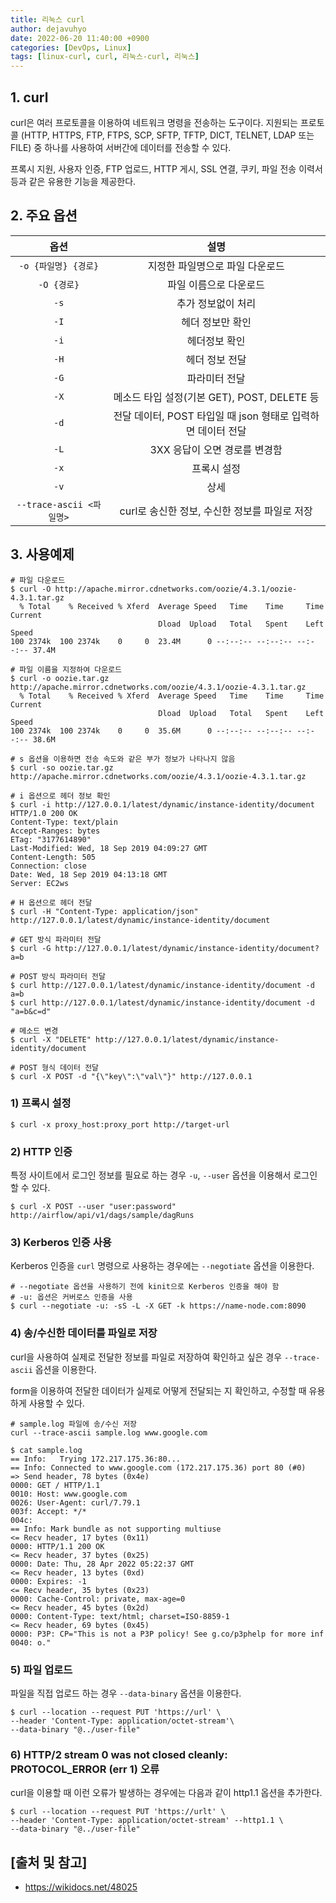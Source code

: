 ```yaml
---
title: 리눅스 curl
author: dejavuhyo
date: 2022-06-20 11:40:00 +0900
categories: [DevOps, Linux]
tags: [linux-curl, curl, 리눅스-curl, 리눅스]
---
```


## 1. curl
curl은 여러 프로토콜을 이용하여 네트워크 명령을 전송하는 도구이다. 지원되는 프로토콜 (HTTP, HTTPS, FTP, FTPS, SCP, SFTP, TFTP, DICT, TELNET, LDAP 또는 FILE) 중 하나를 사용하여 서버간에 데이터를 전송할 수 있다.

프록시 지원, 사용자 인증, FTP 업로드, HTTP 게시, SSL 연결, 쿠키, 파일 전송 이력서 등과 같은 유용한 기능을 제공한다.

## 2. 주요 옵션

| 옵션 | 설명 |
|:---:|:---:|
| `-o {파일명} {경로}` | 지정한 파일명으로 파일 다운로드 |
| `-O {경로}` | 파일 이름으로 다운로드 |
| `-s` | 추가 정보없이 처리 |
| `-I` | 헤더 정보만 확인 |
| `-i` | 헤더정보 확인 |
| `-H` | 헤더 정보 전달 |
| `-G` | 파라미터 전달 |
| `-X` | 메소드 타입 설정(기본 GET), POST, DELETE 등 |
| `-d` | 전달 데이터, POST 타입일 때 json 형태로 입력하면 데이터 전달 |
| `-L` | 3XX 응답이 오면 경로를 변경함 |
| `-x` | 프록시 설정 |
| `-v` | 상세 |
| `--trace-ascii <파일명>` | curl로 송신한 정보, 수신한 정보를 파일로 저장 |

## 3. 사용예제

```shell
# 파일 다운로드
$ curl -O http://apache.mirror.cdnetworks.com/oozie/4.3.1/oozie-4.3.1.tar.gz
  % Total    % Received % Xferd  Average Speed   Time    Time     Time  Current
                                 Dload  Upload   Total   Spent    Left  Speed
100 2374k  100 2374k    0     0  23.4M      0 --:--:-- --:--:-- --:--:-- 37.4M

# 파일 이름을 지정하여 다운로드
$ curl -o oozie.tar.gz http://apache.mirror.cdnetworks.com/oozie/4.3.1/oozie-4.3.1.tar.gz
  % Total    % Received % Xferd  Average Speed   Time    Time     Time  Current
                                 Dload  Upload   Total   Spent    Left  Speed
100 2374k  100 2374k    0     0  35.6M      0 --:--:-- --:--:-- --:--:-- 38.6M

# s 옵션을 이용하면 전송 속도와 같은 부가 정보가 나타나지 않음
$ curl -so oozie.tar.gz http://apache.mirror.cdnetworks.com/oozie/4.3.1/oozie-4.3.1.tar.gz

# i 옵션으로 헤더 정보 확인
$ curl -i http://127.0.0.1/latest/dynamic/instance-identity/document
HTTP/1.0 200 OK
Content-Type: text/plain
Accept-Ranges: bytes
ETag: "3177614890"
Last-Modified: Wed, 18 Sep 2019 04:09:27 GMT
Content-Length: 505
Connection: close
Date: Wed, 18 Sep 2019 04:13:18 GMT
Server: EC2ws

# H 옵션으로 헤더 전달
$ curl -H "Content-Type: application/json" http://127.0.0.1/latest/dynamic/instance-identity/document

# GET 방식 파라미터 전달
$ curl -G http://127.0.0.1/latest/dynamic/instance-identity/document?a=b

# POST 방식 파라미터 전달
$ curl http://127.0.0.1/latest/dynamic/instance-identity/document -d a=b
$ curl http://127.0.0.1/latest/dynamic/instance-identity/document -d "a=b&c=d"

# 메소드 변경
$ curl -X "DELETE" http://127.0.0.1/latest/dynamic/instance-identity/document

# POST 형식 데이터 전달
$ curl -X POST -d "{\"key\":\"val\"}" http://127.0.0.1
```

### 1) 프록시 설정

```shell
$ curl -x proxy_host:proxy_port http://target-url
```

### 2) HTTP 인증
특정 사이트에서 로그인 정보를 필요로 하는 경우 `-u`, `--user` 옵션을 이용해서 로그인 할 수 있다.

```shell
$ curl -X POST --user "user:password" http://airflow/api/v1/dags/sample/dagRuns
```

### 3) Kerberos 인증 사용
Kerberos 인증을 `curl` 명령으로 사용하는 경우에는 `--negotiate` 옵션을 이용한다.

```shell
# --negotiate 옵션을 사용하기 전에 kinit으로 Kerberos 인증을 해야 함
# -u: 옵션은 커버로스 인증을 사용
$ curl --negotiate -u: -sS -L -X GET -k https://name-node.com:8090
```

### 4) 송/수신한 데이터를 파일로 저장
curl을 사용하여 실제로 전달한 정보를 파일로 저장하여 확인하고 싶은 경우 `--trace-ascii` 옵션을 이용한다.

form을 이용하여 전달한 데이터가 실제로 어떻게 전달되는 지 확인하고, 수정할 때 유용하게 사용할 수 있다.

```shell
# sample.log 파일에 송/수신 저장
curl --trace-ascii sample.log www.google.com

$ cat sample.log
== Info:   Trying 172.217.175.36:80...
== Info: Connected to www.google.com (172.217.175.36) port 80 (#0)
=> Send header, 78 bytes (0x4e)
0000: GET / HTTP/1.1
0010: Host: www.google.com
0026: User-Agent: curl/7.79.1
003f: Accept: */*
004c:
== Info: Mark bundle as not supporting multiuse
<= Recv header, 17 bytes (0x11)
0000: HTTP/1.1 200 OK
<= Recv header, 37 bytes (0x25)
0000: Date: Thu, 28 Apr 2022 05:22:37 GMT
<= Recv header, 13 bytes (0xd)
0000: Expires: -1
<= Recv header, 35 bytes (0x23)
0000: Cache-Control: private, max-age=0
<= Recv header, 45 bytes (0x2d)
0000: Content-Type: text/html; charset=ISO-8859-1
<= Recv header, 69 bytes (0x45)
0000: P3P: CP="This is not a P3P policy! See g.co/p3phelp for more inf
0040: o."
```

### 5) 파일 업로드
파일을 직접 업로드 하는 경우 `--data-binary` 옵션을 이용한다.

```shell
$ curl --location --request PUT 'https://url' \
--header 'Content-Type: application/octet-stream'\
--data-binary "@../user-file"
```

### 6) HTTP/2 stream 0 was not closed cleanly: PROTOCOL_ERROR (err 1) 오류
curl을 이용할 때 이런 오류가 발생하는 경우에는 다음과 같이 http1.1 옵션을 추가한다.

```shell
$ curl --location --request PUT 'https://urlt' \
--header 'Content-Type: application/octet-stream' --http1.1 \
--data-binary "@../user-file"
```

## [출처 및 참고]
* <https://wikidocs.net/48025>
